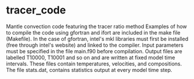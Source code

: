 # tracer_code
Mantle convection code featuring the tracer ratio method
Examples of how to compile the code using gfortran and ifort are included in the make file (Makefile). In the case of gfortran, intel's mkl libraries must first be installed (free through intel's website) and linked to the compiler. Input parameters must be specified in the file main.f90 before compilation.
Output files are labelled T10000, T10001 and so on and are written at fixed model time intervals. These files contain temperatures, velocities, and compositions. The file stats.dat, contains statistics output at every model time step.
